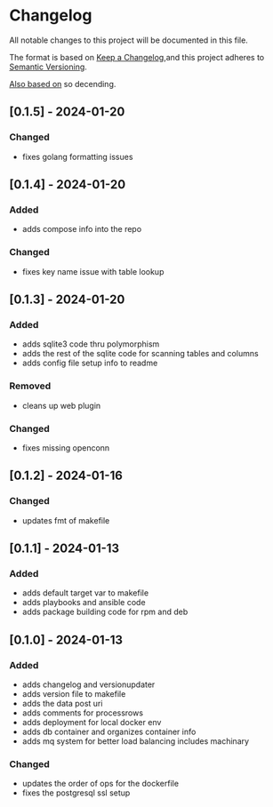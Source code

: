 # Changelog
All notable changes to this project will be documented in this file.

The format is based on [Keep a Changelog](https://keepachangelog.com/en/1.0.0/),and this project adheres to [Semantic Versioning](https://semver.org/spec/v2.0.0.html).

[Also based on](https://github.com/conventional-changelog/standard-version/blob/master/CHANGELOG.md) so decending.

## [0.1.5] - 2024-01-20
### Changed
- fixes golang formatting issues

## [0.1.4] - 2024-01-20
### Added
- adds compose info into the repo

### Changed
- fixes key name issue with table lookup

## [0.1.3] - 2024-01-20
### Added
- adds sqlite3 code thru polymorphism
- adds the rest of the sqlite code for scanning tables and columns
- adds config file setup info to readme

### Removed
- cleans up web plugin

### Changed
- fixes missing openconn

## [0.1.2] - 2024-01-16
### Changed
- updates fmt of makefile

## [0.1.1] - 2024-01-13
### Added
- adds default target var to makefile
- adds playbooks and ansible code
- adds package building code for rpm and deb

## [0.1.0] - 2024-01-13
### Added
- adds changelog and versionupdater
- adds version file to makefile
- adds the data post uri
- adds comments for processrows
- adds deployment for local docker env
- adds db container and organizes container info
- adds mq system for better load balancing includes machinary

### Changed
- updates the order of ops for the dockerfile
- fixes the postgresql ssl setup